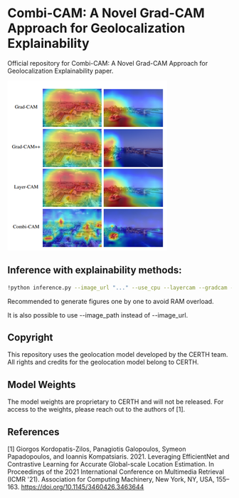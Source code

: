 # Combi-CAM: A Novel Grad-CAM Approach for Geolocalization Explainability

Official repository for  Combi-CAM: A Novel Grad-CAM Approach for Geolocalization Explainability paper.


![Explainability Methods](https://github.com/DavidFaget/Combi-CAM/blob/main/images/explainability_methods.png)

## Inference with explainability methods:

```bash
!python inference.py --image_url "..." --use_cpu --layercam --gradcam --gradcamplusplus --combicam
```

Recommended to generate figures one by one to avoid RAM overload.

It is also possible to use --image_path instead of --image_url.

## Copyright
This repository uses the geolocation model developed by the CERTH team. All rights and credits for the geolocation model belong to CERTH.

## Model Weights
The model weights are proprietary to CERTH and will not be released. For access to the weights, please reach out to the authors of [1].

## References
[1] Giorgos Kordopatis-Zilos, Panagiotis Galopoulos, Symeon Papadopoulos, and Ioannis Kompatsiaris. 2021. Leveraging EfficientNet and Contrastive Learning for Accurate Global-scale Location Estimation. In Proceedings of the 2021 International Conference on Multimedia Retrieval (ICMR '21). Association for Computing Machinery, New York, NY, USA, 155–163. https://doi.org/10.1145/3460426.3463644
